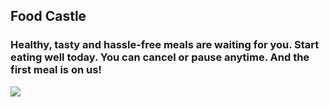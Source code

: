 ## Food Castle

### Healthy, tasty and hassle-free meals are waiting for you. Start eating well today. You can cancel or pause anytime. And the first meal is on us!

<img src="https://i.ibb.co/ZJmyxCr/food.png" >
